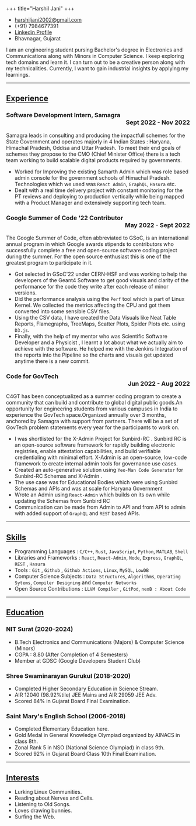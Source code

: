 +++
title="Harshil Jani"
+++

<!-- The unordered list immediately after the h1 will be formatted on a single
line. It is intended to be used for contact details -->
- <harshiljani2002@gmail.com>
- (+91) 7984677391
- [Linkedin Profile](https://www.linkedin.com/in/harshil1/)
- Bhavnagar, Gujarat

<!-- The paragraph after the h1 and ul and before the first h2 is optional. It
is intended to be used for a short summary. -->
I am an engineering student pursing Bachelor's degree in Electronics and Communications
along with Minors in Computer Science. I keep exploring tech domains and learn it. I can
turn out to be a creative person along with my technicalities. Currently, I want to gain
industrial insights by applying my learnings.

---
<h2><u>Experience</u></h2>

<!-- You have to wrap the "left" and "right" half of these headings in spans by
hand -->
### <span>Software Development Intern, Samagra</span> <div style="text-align: right">Sept 2022 - Nov 2022</div>

Samagra leads in consulting and producing the impactfull schemes for the State Government and operates majorly in 4 Indian States : Haryana, Himachal Pradesh, Oddisa and Uttar Pradesh. To meet their end goals of schemes they propose to the CMO (Chief Minister Office) there is a tech team working to build scalable digital products required by governments. 

- Worked for Improving the existing Samarth Admin which was role based admin console for the government schools of Himachal Pradesh. Technologies which we used was `React Admin`, `GraphQL`, `Hasura` etc. 
- Dealt with a real time delivery project with constant monitoring for the PT reviews and deploying to production vertically while being mapped with a Product Manager and extensively supporting tech team.


### <span>Google Summer of Code '22 Contributor</span> <div style="text-align: right">May 2022 - Sept 2022</div>

The Google Summer of Code, often abbreviated to GSoC, is an international annual program in which Google awards stipends to contributors who successfully complete a free and open-source software coding project during the summer. For the open source enthusiast this is one of the greatest program to participate in it. 

- Got selected in GSoC'22 under CERN-HSF and was working to help the developers of the Geant4 Software to get good visuals and clarity of the performance for the code they write after each release of minor versions. 
- Did the performance analysis using the `Perf` tool which is part of Linux Kernel. We collected the metrics affecting the CPU and got them converted into some sensible CSV files. 
- Using the CSV data, I have created the Data Visuals like Neat Table Reports, Flamegraphs, TreeMaps, Scatter Plots, Spider Plots etc. using `D3.js`. 
- Finally, with the help of my mentor who was Scientific Software Developer and a Physicist , I learnt a lot about what we actually aim to achieve with the software. He helped me with the Jenkins Integration of the reports into the Pipeline so the charts and visuals get updated anytime there is a new commit. 

### <span>Code for GovTech</span> <div style="text-align: right">Jun 2022 - Aug 2022</div>

C4GT has been conceptualized as a summer coding program to create a community that can build and contribute to global digital public goods.An opportunity for engineering students from various campuses in India to experience the GovTech space.Organized annually over 3 months, anchored by Samagra with support from partners. There will be a set of GovTech problem statements every year for the participants to work on. 

- I was shortlisted for the X-Admin Project for Sunbird-RC . Sunbird RC is an open-source software framework for rapidly building electronic registries, enable attestation capabilities, and build verifiable credentialing with minimal effort. X-Admin is an open-source, low-code framework to create internal admin tools for governance use cases.
- Created an auto-generative solution using `Yeo-Man Code Generator` for Sunbird-RC Schemas and X-Admin .
- The use case was for Educational Bodies which were using Sunbird Schemas and APIs and was at scale for Haryana Government
- Wrote an Admin using `React-Admin` which builds on its own while updating the Schemas from Sunbird RC
- Communication can be made from Admin to API and from API to admin with added support of `GraphQL` and `REST` based APIs.

---
<h2><u>Skills</u></h2>

- Programming Languages : `C/C++`, `Rust`, `JavaScript`, `Python`, `MATLAB`, `Shell` 
- Libraries and Frameworks : `React`, `React-Admin`, `Node`, `Express`, `GraphQL`, `REST` , `Hasura`
- Tools : `Git` , `Github` , `Github Actions`, `Linux`, `MySQL`, `LowDB` 
- Computer Science Subjects : `Data Structures`, `Algorithms`, `Operating Sytems`, `Compiler Designing` and `Computer Networks`
- Open Source Contributions : `LLVM Compiler` , `GitPod`, `nexB : About Code`

---
<h2><u>Education</u></h2>

### NIT Surat (2020-2024)
- B.Tech Electronics and Communications (Majors) & Computer Science (Minors)
- CGPA : 8.80 (After Completion of 4 Semesters)
- Member at GDSC (Google Developers Student Club)

### Shree Swaminarayan Gurukul (2018-2020)
- Completed Higher Secondary Education in Science Stream.
- AIR 12040 (98.92%tile) JEE Mains and AIR 29059 JEE Adv. 
- Scored 84% in Gujarat Board Final Examination.

### Saint Mary's English School (2006-2018)
- Completed Elementary Education here.
- Gold Medal in General Knowledge Olympiad organized by AINACS in class 8th.
- Zonal Rank 5 in NSO (National Science Olympiad) in class 9th.
- Scored 92% in Gujarat Board Class 10th Final Examination.

---
<h2><u>Interests</u></h2>

- Lurking Linux Communities.
- Reading about Nerves and Cells.
- Listening to Old Songs.
- Loves drawing bunnies. 
- Surfing the Web. 